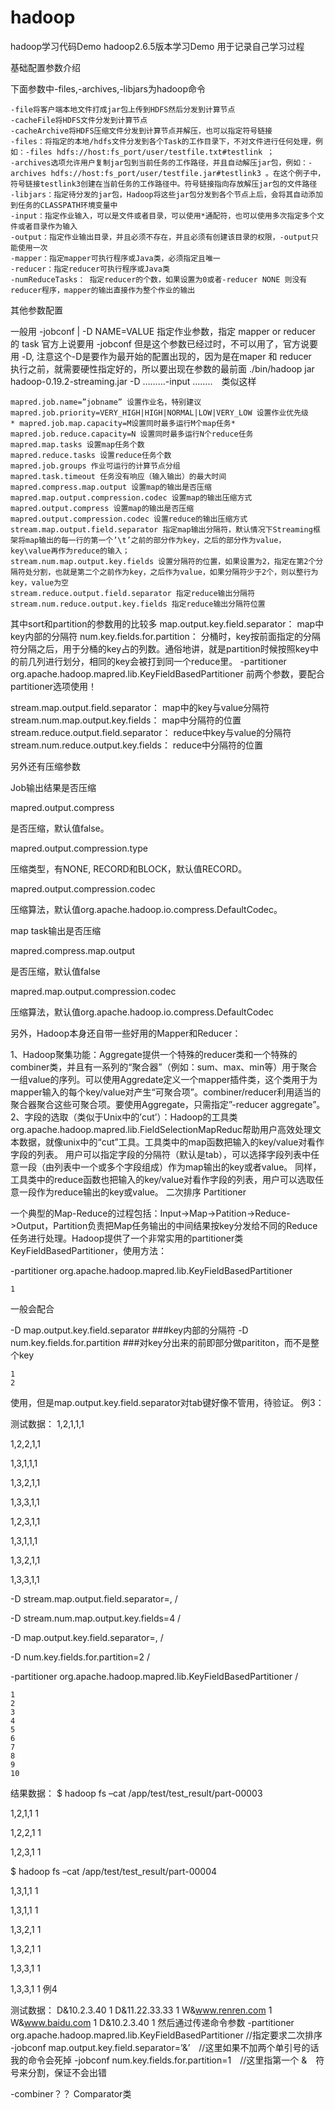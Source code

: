 # hadoop
hadoop学习代码Demo
hadoop2.6.5版本学习Demo 用于记录自己学习过程

基础配置参数介绍

下面参数中-files,-archives,-libjars为hadoop命令

    -file将客户端本地文件打成jar包上传到HDFS然后分发到计算节点
    -cacheFile将HDFS文件分发到计算节点
    -cacheArchive将HDFS压缩文件分发到计算节点并解压，也可以指定符号链接
    -files：将指定的本地/hdfs文件分发到各个Task的工作目录下，不对文件进行任何处理，例如：-files hdfs://host:fs_port/user/testfile.txt#testlink ；
    -archives选项允许用户复制jar包到当前任务的工作路径，并且自动解压jar包，例如：-archives hdfs://host:fs_port/user/testfile.jar#testlink3 。在这个例子中，符号链接testlink3创建在当前任务的工作路径中。符号链接指向存放解压jar包的文件路径
    -libjars：指定待分发的jar包，Hadoop将这些jar包分发到各个节点上后，会将其自动添加到任务的CLASSPATH环境变量中
    -input：指定作业输入，可以是文件或者目录，可以使用*通配符，也可以使用多次指定多个文件或者目录作为输入
    -output：指定作业输出目录，并且必须不存在，并且必须有创建该目录的权限，-output只能使用一次
    -mapper：指定mapper可执行程序或Java类，必须指定且唯一
    -reducer：指定reducer可执行程序或Java类
    -numReduceTasks： 指定reducer的个数，如果设置为0或者-reducer NONE 则没有reducer程序，mapper的输出直接作为整个作业的输出

其他参数配置

一般用 -jobconf | -D NAME=VALUE 指定作业参数，指定 mapper or reducer 的 task 官方上说要用 -jobconf 但是这个参数已经过时，不可以用了，官方说要用 -D, 注意这个-D是要作为最开始的配置出现的，因为是在maper 和 reducer　执行之前，就需要硬性指定好的，所以要出现在参数的最前面 ./bin/hadoop jar hadoop-0.19.2-streaming.jar -D ………-input ……..　类似这样

    mapred.job.name=”jobname” 设置作业名，特别建议
    mapred.job.priority=VERY_HIGH|HIGH|NORMAL|LOW|VERY_LOW 设置作业优先级
    * mapred.job.map.capacity=M设置同时最多运行M个map任务*
    mapred.job.reduce.capacity=N 设置同时最多运行N个reduce任务
    mapred.map.tasks 设置map任务个数
    mapred.reduce.tasks 设置reduce任务个数
    mapred.job.groups 作业可运行的计算节点分组
    mapred.task.timeout 任务没有响应（输入输出）的最大时间
    mapred.compress.map.output 设置map的输出是否压缩
    mapred.map.output.compression.codec 设置map的输出压缩方式
    mapred.output.compress 设置map的输出是否压缩
    mapred.output.compression.codec 设置reduce的输出压缩方式
    stream.map.output.field.separator 指定map输出分隔符，默认情况下Streaming框架将map输出的每一行的第一个’\t’之前的部分作为key，之后的部分作为value，key\value再作为reduce的输入；
    stream.num.map.output.key.fields 设置分隔符的位置，如果设置为2，指定在第2个分隔符处分割，也就是第二个之前作为key，之后作为value，如果分隔符少于2个，则以整行为key，value为空
    stream.reduce.output.field.separator 指定reduce输出分隔符
    stream.num.reduce.output.key.fields 指定reduce输出分隔符位置

其中sort和partition的参数用的比较多
map.output.key.field.separator： map中key内部的分隔符
num.key.fields.for.partition： 分桶时，key按前面指定的分隔符分隔之后，用于分桶的key占的列数。通俗地讲，就是partition时候按照key中的前几列进行划分，相同的key会被打到同一个reduce里。
-partitioner org.apache.hadoop.mapred.lib.KeyFieldBasedPartitioner 前两个参数，要配合partitioner选项使用！

stream.map.output.field.separator： map中的key与value分隔符
stream.num.map.output.key.fields： map中分隔符的位置
stream.reduce.output.field.separator： reduce中key与value的分隔符
stream.num.reduce.output.key.fields： reduce中分隔符的位置

另外还有压缩参数

Job输出结果是否压缩

mapred.output.compress

是否压缩，默认值false。

mapred.output.compression.type

压缩类型，有NONE, RECORD和BLOCK，默认值RECORD。

mapred.output.compression.codec

压缩算法，默认值org.apache.hadoop.io.compress.DefaultCodec。

map task输出是否压缩

mapred.compress.map.output

是否压缩，默认值false

mapred.map.output.compression.codec

压缩算法，默认值org.apache.hadoop.io.compress.DefaultCodec

另外，Hadoop本身还自带一些好用的Mapper和Reducer：

1、Hadoop聚集功能：Aggregate提供一个特殊的reducer类和一个特殊的combiner类，并且有一系列的“聚合器”（例如：sum、max、min等）用于聚合一组value的序列。可以使用Aggredate定义一个mapper插件类，这个类用于为mapper输入的每个key/value对产生“可聚合项”。combiner/reducer利用适当的聚合器聚合这些可聚合项。要使用Aggregate，只需指定”-reducer aggregate”。
2、字段的选取（类似于Unix中的’cut’）：Hadoop的工具类org.apache.hadoop.mapred.lib.FieldSelectionMapReduc帮助用户高效处理文本数据，就像unix中的“cut”工具。工具类中的map函数把输入的key/value对看作字段的列表。 用户可以指定字段的分隔符（默认是tab），可以选择字段列表中任意一段（由列表中一个或多个字段组成）作为map输出的key或者value。 同样，工具类中的reduce函数也把输入的key/value对看作字段的列表，用户可以选取任意一段作为reduce输出的key或value。
二次排序 Partitioner

一个典型的Map-Reduce的过程包括：Input->Map->Patition->Reduce->Output，Partition负责把Map任务输出的中间结果按key分发给不同的Reduce任务进行处理。Hadoop提供了一个非常实用的partitioner类KeyFieldBasedPartitioner，使用方法：

-partitioner org.apache.hadoop.mapred.lib.KeyFieldBasedPartitioner 

    1

一般会配合

-D map.output.key.field.separator  ###key内部的分隔符
-D num.key.fields.for.partition    ###对key分出来的前即部分做parititon，而不是整个key

    1
    2

使用，但是map.output.key.field.separator对tab键好像不管用，待验证。
例3：

测试数据：
1,2,1,1,1

1,2,2,1,1

1,3,1,1,1

1,3,2,1,1

1,3,3,1,1

1,2,3,1,1

1,3,1,1,1

1,3,2,1,1

1,3,3,1,1

-D stream.map.output.field.separator=, /    

-D stream.num.map.output.key.fields=4 /    

-D map.output.key.field.separator=, /    

-D num.key.fields.for.partition=2 /    

-partitioner org.apache.hadoop.mapred.lib.KeyFieldBasedPartitioner /

    1
    2
    3
    4
    5
    6
    7
    8
    9
    10

结果数据：
$ hadoop fs –cat /app/test/test_result/part-00003

1,2,1,1 1

1,2,2,1 1

1,2,3,1 1

$ hadoop fs –cat /app/test/test_result/part-00004

1,3,1,1 1

1,3,1,1 1

1,3,2,1 1

1,3,2,1 1

1,3,3,1 1

1,3,3,1 1
例4

测试数据：
D&10.2.3.40 1
D&11.22.33.33 1
W&www.renren.com 1
W&www.baidu.com 1
D&10.2.3.40 1
然后通过传递命令参数
-partitioner org.apache.hadoop.mapred.lib.KeyFieldBasedPartitioner //指定要求二次排序
-jobconf map.output.key.field.separator=’&’　//这里如果不加两个单引号的话我的命令会死掉
-jobconf num.key.fields.for.partition=1　//这里指第一个 &　符号来分割，保证不会出错

-combiner？？
Comparator类
